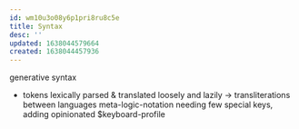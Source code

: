 ```yaml
---
id: wm10u3o08y6p1pri8ru8c5e
title: Syntax
desc: ''
updated: 1638044579664
created: 1638044457936
---
```


generative syntax
- tokens lexically parsed & translated loosely and lazily
-> transliterations between languages
meta-logic-notation needing few special keys, adding opinionated $keyboard-profile
